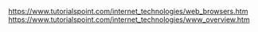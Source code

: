 https://www.tutorialspoint.com/internet_technologies/web_browsers.htm
https://www.tutorialspoint.com/internet_technologies/www_overview.htm

<!--stackedit_data:
eyJoaXN0b3J5IjpbLTI1NjAxNTk5OSwtMTg4Nzk1MTY2OV19
-->